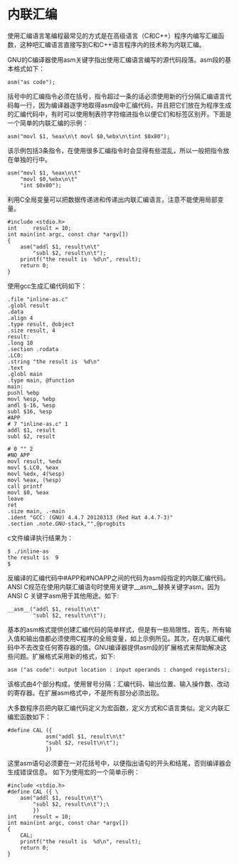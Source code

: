 # 内联汇编
使用汇编语言笔编程最常见的方式是在高级语言（C和C++）程序内编写汇编函数，这种吧汇编语言直接写到C和C++语言程序内的技术称为内联汇编。

GNU的C编译器使用asm关键字指出使用汇编语言编写的源代码段落。asm段的基本格式如下：
```
asm("as code");
```

括号中的汇编指令必须在括号，指令超过一条的话必须使用新的行分隔汇编语言代码每一行，因为编译器逐字地取得asm段中汇编代码，并且把它们放在为程序生成的汇编代码中，有时可以使用制表符字符缩进指令以便它们和标签区别开。下面是一个简单的内联汇编的示例：
```
asm("movl $1, %eax\n\t movl $0,%ebx\n\tint $0x80");
```
该示例包括3条指令，在使用很多汇编指令时会显得有些混乱，所以一般把指令放在单独的行中。

```
asm("movl $1, %eax\n\t"
    "movl $0,%ebx\n\t"
    "int $0x80");
```
利用C全局变量可以把数据传递进和传递出内联汇编语言，注意不能使用局部变量。

```
#include <stdio.h>
int     result = 10;
int main(int argc, const char *argv[])
{
    asm("addl $1, result\n\t"
        "subl $2, result\n\t");
    printf("the result is  %d\n", result);
    return 0;
}
```
使用gcc生成汇编代码如下：

```
.file "inline-as.c"
.globl result
.data
.align 4
.type result, @object
.size result, 4
result:
.long 10
.section .rodata
.LC0:
.string "the result is  %d\n"
.text
.globl main
.type main, @function
main:
pushl %ebp
movl %esp, %ebp
andl $-16, %esp
subl $16, %esp
#APP
# 7 "inline-as.c" 1
addl $1, result
subl $2, result

# 0 "" 2
#NO_APP
movl result, %edx
movl $.LC0, %eax
movl %edx, 4(%esp)
movl %eax, (%esp)
call printf
movl $0, %eax
leave
ret
.size main, .-main
.ident "GCC: (GNU) 4.4.7 20120313 (Red Hat 4.4.7-3)"
.section .note.GNU-stack,"",@progbits
```

c文件编译执行结果为：
```
$ ./inline-as
the result is  9
$
```
反编译的汇编代码中#APP和#NOAPP之间的代码为asm段指定的内联汇编代码。
ANSI C规范在使用内联汇编语句时使用关键字__asm__替换关键字asm，因为ANSI C 关键字asm用于其他用途。如下:
```
__asm__("addl $1, result\n\t"
        "subl $2, result\n\t");
```

基本的asm格式提供创建汇编代码的简单样式，但是有一些局限性。首先，所有输入值和输出值都必须使用C程序的全局变量，如上示例所见。其次，在内联汇编代码中不去改变任何寄存器的值。GNU编译器提供asm段的扩展格式来帮助解决这些问题。扩展格式采用新的格式，如下:
```
asm ("as code": output location : input operands : changed registers);
```
该格式由4个部分构成，使用冒号分隔：汇编代码、输出位置、输入操作数、改动的寄存器。在扩展asm格式中，不是所有部分必须出现。


大多数程序员把内联汇编代码定义为宏函数，定义方式和C语言类似。定义内联汇编宏函数如下：
```
#define CAL ({
            asm("addl $1, result\n\t"
            "subl $2, result\n\t");
            })
```

这里asm语句必须要在一对花括号中，以便指出语句的开头和结尾，否则编译器会生成错误信息。
如下为使用宏的一个简单示例：
```
#include <stdio.h>
#define CAL ({ \
    asm("addl $1, result\n\t"\
        "subl $2, result\n\t");\
        })
int     result = 10;
int main(int argc, const char *argv[])
{
    CAL;
    printf("the result is  %d\n", result);
    return 0;
}
```
